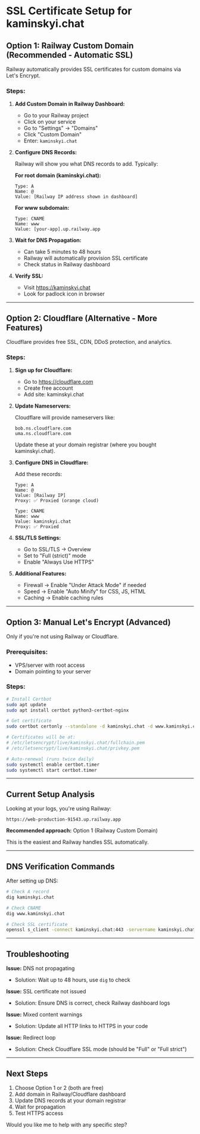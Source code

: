 # SSL Certificate Setup for kaminskyi.chat

## Option 1: Railway Custom Domain (Recommended - Automatic SSL)

Railway automatically provides SSL certificates for custom domains via Let's Encrypt.

### Steps:

1. **Add Custom Domain in Railway Dashboard:**
   - Go to your Railway project
   - Click on your service
   - Go to "Settings" → "Domains"
   - Click "Custom Domain"
   - Enter: `kaminskyi.chat`

2. **Configure DNS Records:**

   Railway will show you what DNS records to add. Typically:

   **For root domain (kaminskyi.chat):**
   ```
   Type: A
   Name: @
   Value: [Railway IP address shown in dashboard]
   ```

   **For www subdomain:**
   ```
   Type: CNAME
   Name: www
   Value: [your-app].up.railway.app
   ```

3. **Wait for DNS Propagation:**
   - Can take 5 minutes to 48 hours
   - Railway will automatically provision SSL certificate
   - Check status in Railway dashboard

4. **Verify SSL:**
   - Visit https://kaminskyi.chat
   - Look for padlock icon in browser

---

## Option 2: Cloudflare (Alternative - More Features)

Cloudflare provides free SSL, CDN, DDoS protection, and analytics.

### Steps:

1. **Sign up for Cloudflare:**
   - Go to https://cloudflare.com
   - Create free account
   - Add site: kaminskyi.chat

2. **Update Nameservers:**

   Cloudflare will provide nameservers like:
   ```
   bob.ns.cloudflare.com
   uma.ns.cloudflare.com
   ```

   Update these at your domain registrar (where you bought kaminskyi.chat).

3. **Configure DNS in Cloudflare:**

   Add these records:
   ```
   Type: A
   Name: @
   Value: [Railway IP]
   Proxy: ✅ Proxied (orange cloud)

   Type: CNAME
   Name: www
   Value: kaminskyi.chat
   Proxy: ✅ Proxied
   ```

4. **SSL/TLS Settings:**
   - Go to SSL/TLS → Overview
   - Set to "Full (strict)" mode
   - Enable "Always Use HTTPS"

5. **Additional Features:**
   - Firewall → Enable "Under Attack Mode" if needed
   - Speed → Enable "Auto Minify" for CSS, JS, HTML
   - Caching → Enable caching rules

---

## Option 3: Manual Let's Encrypt (Advanced)

Only if you're not using Railway or Cloudflare.

### Prerequisites:
- VPS/server with root access
- Domain pointing to your server

### Steps:

```bash
# Install Certbot
sudo apt update
sudo apt install certbot python3-certbot-nginx

# Get certificate
sudo certbot certonly --standalone -d kaminskyi.chat -d www.kaminskyi.chat

# Certificates will be at:
# /etc/letsencrypt/live/kaminskyi.chat/fullchain.pem
# /etc/letsencrypt/live/kaminskyi.chat/privkey.pem

# Auto-renewal (runs twice daily)
sudo systemctl enable certbot.timer
sudo systemctl start certbot.timer
```

---

## Current Setup Analysis

Looking at your logs, you're using Railway:
```
https://web-production-91543.up.railway.app
```

**Recommended approach:** Option 1 (Railway Custom Domain)

This is the easiest and Railway handles SSL automatically.

---

## DNS Verification Commands

After setting up DNS:

```bash
# Check A record
dig kaminskyi.chat

# Check CNAME
dig www.kaminskyi.chat

# Check SSL certificate
openssl s_client -connect kaminskyi.chat:443 -servername kaminskyi.chat
```

---

## Troubleshooting

**Issue:** DNS not propagating
- Solution: Wait up to 48 hours, use `dig` to check

**Issue:** SSL certificate not issued
- Solution: Ensure DNS is correct, check Railway dashboard logs

**Issue:** Mixed content warnings
- Solution: Update all HTTP links to HTTPS in your code

**Issue:** Redirect loop
- Solution: Check Cloudflare SSL mode (should be "Full" or "Full strict")

---

## Next Steps

1. Choose Option 1 or 2 (both are free)
2. Add domain in Railway/Cloudflare dashboard
3. Update DNS records at your domain registrar
4. Wait for propagation
5. Test HTTPS access

Would you like me to help with any specific step?
